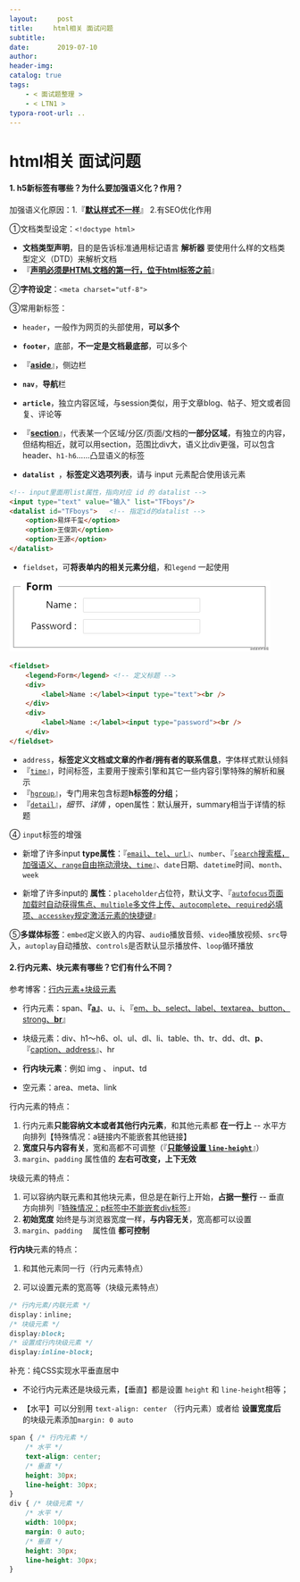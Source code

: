 ```yaml
---
layout:     post
title:     html相关 面试问题
subtitle:  
date:       2019-07-10
author:     
header-img: 
catalog: true
tags:
    - < 面试题整理 >
    - < LTN1 >
typora-root-url: ..
---
```




# html相关 面试问题

#### 1. h5新标签有哪些？为什么要加强语义化？<!doctype html>作用？

加强语义化原因：1.『**<u>默认样式不一样</u>**』  2.有SEO优化作用

①文档类型设定：`<!doctype html>`

- **文档类型声明**，目的是告诉标准通用标记语言 **解析器** 要使用什么样的文档类型定义（DTD）来解析文档
- 『**<u>声明必须是HTML文档的第一行，位于html标签之前</u>**』

②**字符设定**：`<meta charset="utf-8">`

③常用新标签：

- `header`，一般作为网页的头部使用，**可以多个**

- **`footer`**，底部，**不一定是文档最底部**，可以多个

- 『**<u>aside</u>**』，侧边栏

- **`nav`**，**导航**栏

- **`article`**，独立内容区域，与session类似，用于文章blog、帖子、短文或者回复、评论等

- 『**<u>section</u>**』，代表某一个区域/分区/页面/文档的**一部分区域**，有独立的内容，但结构相近，就可以用section，范围比div大，语义比div更强，可以包含header、`h1-h6`……凸显语义的标签

- **`datalist `**，**标签定义选项列表**，请与 input 元素配合使用该元素

```html
<!-- input里面用list属性，指向对应 id 的 datalist -->
<input type="text" value="输入" list="TFboys"/> 
<datalist id="TFboys">   <!-- 指定id的datalist -->  
    <option>易烊千玺</option>
    <option>王俊凯</option>
    <option>王源</option>
</datalist>
```

- `fieldset`，可**将表单内的相关元素分组**，和`legend` 一起使用

![img](/../img/assets_2023/1460000039079632.png)

```html
<fieldset>
    <legend>Form</legend> <!-- 定义标题 -->
    <div>
        <label>Name :</label><input type="text"><br />
    </div>
    <div>
        <label>Name :</label><input type="password"><br />
    </div>
</fieldset>
```

- `address`，**标签定义文档或文章的作者/拥有者的联系信息**，字体样式默认倾斜
- 『<u>`time`</u>』，时间标签，主要用于搜索引擎和其它一些内容引擎特殊的解析和展示
- 『<u>`hgroup`</u>』，专门用来包含标题**h标签的分组**；
- 『<u>`detail`</u>』，*细节、详情* ，open属性：默认展开，summary相当于详情的标题

④ `input`标签的增强

- 新增了许多input **type属性**：『<u>`email`、`tel`、`url`</u>』、`number`、『<u>`search`搜索框，加强语义、`range`自由拖动滑块、`time`</u>』、`date`日期、`datetime`时间、`month`、`week`

-	新增了许多input的 **属性**：`placeholder`占位符，默认文字、『<u>`autofocus`页面加载时自动获得焦点、`multiple`多文件上传、`autocomplete`、`required`必填项、`accesskey`规定激活元素的快捷键</u>』

⑤**多媒体标签**：`embed`定义嵌入的内容、`audio`播放音频、`video`播放视频、`src`导入，`autoplay`自动播放、`controls`是否默认显示播放件、`loop`循环播放



#### 2.行内元素、块元素有哪些？它们有什么不同？

参考博客：[行内元素+块级元素](https://www.cnblogs.com/yc8930143/p/7237456.html)

- 行内元素：span、**『<u>a</u>』**、u、i、『<u>em、b、select、label、textarea、button、strong、**br**</u>』

-	块级元素：div、h1～h6、ol、ul、dl、li、table、th、tr、dd、dt、**p**、『<u>caption、address</u>』、hr

- **行内块元素**：例如 img 、 input、td

- 空元素：area、meta、link

行内元素的特点：

1. 行内元素**只能容纳文本或者其他行内元素**，和其他元素都 **在一行上** -- 水平方向排列【特殊情况：a链接内不能嵌套其他链接】
2. **宽度只与内容有关**，宽和高都不可调整（『<u>**只能够设置 `line-height`**</u>』）
3.  `margin`、`padding` 属性值的 **左右可改变，上下无效**

块级元素的特点：

1. 可以容纳内联元素和其他块元素，但总是在新行上开始，**占据一整行** -- 垂直方向排列『<u>特殊情况：p标签中不能嵌套div标签</u>』
2. **初始宽度** 始终是与浏览器宽度一样，**与内容无关**，宽高都可以设置
3.  `margin`、`padding  ` 属性值 **都可控制**

**行内块**元素的特点：

1. 和其他元素同一行（行内元素特点）

2. 可以设置元素的宽高等（块级元素特点）

```css
/* 行内元素/内联元素 */
display：inline;
/* 块级元素 */
display:block;
/* 设置成行内块级元素 */
display:inline-block;
```

补充：纯CSS实现水平垂直居中

-	不论行内元素还是块级元素，【垂直】都是设置 `height` 和 `line-height`相等；

- 【水平】可以分别用 `text-align: center` （行内元素）或者给 **设置宽度后** 的块级元素添加`margin: 0 auto`

```css
span { /* 行内元素 */
    /* 水平 */
    text-align: center; 
    /* 垂直 */
    height: 30px; 
    line-height: 30px;
}
div { /* 块级元素 */
    /* 水平 */
	width: 100px;
    margin: 0 auto; 
    /* 垂直 */
    height: 30px; 
    line-height: 30px;
}
```
